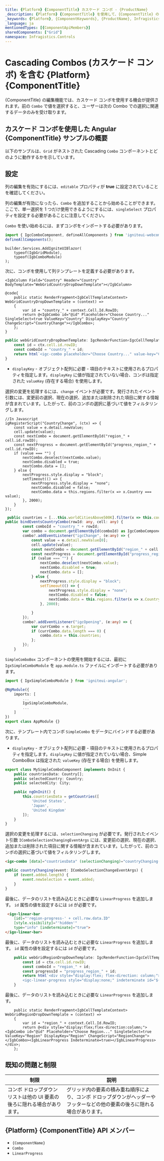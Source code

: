 ```yaml
---
title: {Platform} {ComponentTitle} カスケード コンボ - {ProductName}
_description: {Platform} {ComponentTitle} を使用して、{ComponentTitle} のカスケード コンボを介して更新を実行します。デモと例をお試しください。
_keywords: {Platform}, {ComponentKeywords}, {ProductName}, Infragistics, インフラジスティックス
_language: ja
mentionedTypes: [{ComponentApiMembers}]
sharedComponents: ["Grid"]
namespace: Infragistics.Controls
---
```


# Cascading Combos (カスケード コンボ) を含む {Platform} {ComponentTitle}
{ComponentTitle} の編集機能では、カスケード コンボを使用する機会が提供されます。前の `Combo` で値を選択すると、ユーザーは次の Combo での選択に関連するデータのみを受け取ります。

## カスケード コンボを使用した Angular {ComponentTitle} サンプルの概要
以下のサンプルは、`Grid` がネストされた Cascading `Combo` コンポーネントとどのように動作するかを示しています。

<!-- ComponentStart: Grid -->
<code-view style="height:500px"
           data-demos-base-url="{environment:demosBaseUrl}"
           iframe-src="{environment:demosBaseUrl}/{ComponentSample}-cascading-combo"
           github-src="{ComponentSample}/cascading-combo"
           alt="{Platform} {ComponentName} カスケード コンボ">
</code-view>
<!-- ComponentEnd: Grid -->

## 設定

列の編集を有効にするには、`editable` プロパティが **true** に設定されていることを確認してください。

列の編集が有効になったら、`Combo` を追加することから始めることができます。ここで、単一選択を 1 つだけ使用できるようにするには、`singleSelect` プロパティを設定する必要があることに注意してください。


<!-- WebComponents, Blazor -->
`Combo` を使い始めるには、まずコンボをインポートする必要があります。

```ts
import { IgcComboComponent, defineAllComponents } from 'igniteui-webcomponents';
defineAllComponents();
```

```razor
builder.Services.AddIgniteUIBlazor(
    typeof(IgbGridModule),
    typeof(IgbComboModule)
);
```

次に、コンボを使用して列テンプレートを定義する必要があります。


```razor
<IgbColumn Field="Country" Header="Country" BodyTemplate="WebGridCountryDropDownTemplate"></IgbColumn>

@code{
    public static RenderFragment<IgbCellTemplateContext> WebGridCountryDropDownTemplate = (context) =>
    {
        var id = "country_" + context.Cell.Id.RowID;
        return @<IgbCombo id="@id" Placeholder="Choose Country..." SingleSelect=true ValueKey="Country" DisplayKey="Country" ChangeScript="CountryChange"></IgbCombo>;
    };
}

```

```ts
public webGridCountryDropDownTemplate: IgcRenderFunction<IgcCellTemplateContext> = (ctx: IgcCellTemplateContext) => {
    const id = ctx.cell.id.rowID;
    const comboId = "country_" + id;
    return html`<igc-combo placeholder="Choose Country..." value-key="Country" display-key="Country" id="${comboId}" single-select></igc-combo>`
}
```

- `displayKey` - オブジェクト配列に必要 - 項目のテキストに使用されるプロパティを指定します。`displayKey` に値が指定されていない場合、コンボは指定された `valueKey` (存在する場合) を使用します。

選択の変更を処理するには、`change` イベントが必要です。発行されたイベント引数には、変更前の選択、現在の選択、追加または削除された項目に関する情報が含まれています。したがって、前のコンボの選択に基づいて値をフィルタリングします。

```razor
//In Javascript
igRegisterScript("CountryChange", (ctx) => {
    const value = e.detail.newValue;
    cell.update(value);
    const nextCombo = document.getElementById("region_" + cell.id.rowID);
    const nextProgress = document.getElementById("progress_region_" + cell.id.rowID);
    if (value === "") {
        nextCombo.deselect(nextCombo.value);
        nextCombo.disabled = true;
        nextCombo.data = [];
    } else {
        nextProgress.style.display = "block";
        setTimeout(() => {
            nextProgress.style.display = "none";
            nextCombo.disabled = false;
            nextCombo.data = this.regions.filter(x => x.Country === value);
        }, 2000);
    }
});
```

```ts
 public countries = [...this.worldCitiesAbove500K].filter(x => this.countryNames.indexOf(x.Country) !== -1).filter((value, index, array) => array.findIndex(x => x.Country === value.Country) === index);
public bindEventsCountryCombo(rowId: any, cell: any) {
        const comboId = "country_" + rowId;
        var combo = document.getElementById(comboId) as IgcComboComponent<any>;
        combo?.addEventListener("igcChange", (e:any) => {
            const value = e.detail.newValue[0];
            cell.update(value);
            const nextCombo = document.getElementById("region_" + cell.id.rowID) as IgcComboComponent<any>;
            const nextProgress = document.getElementById("progress_region_" + cell.id.rowID) as IgcLinearProgressComponent;
            if (value === "") {
                nextCombo.deselect(nextCombo.value);
                nextCombo.disabled = true;
                nextCombo.data = [];
            } else {
                nextProgress.style.display = "block";
                setTimeout(() => {
                    nextProgress.style.display = "none";
                    nextCombo.disabled = false;
                    nextCombo.data = this.regions.filter(x => x.Country === value);
                }, 2000);

            }
        });
        combo?.addEventListener("igcOpening", (e:any) => {
            var currCombo = e.target;
            if (currCombo.data.length === 0) {
                combo.data = this.countries;
            };
        });
    }
```

<!-- end: WebComponents, Blazor -->

<!-- Angular -->

`SimpleComboBox` コンポーネントの使用を開始するには、最初に `IgxSimpleComboModule` を `app.module.ts` ファイルにインポートする必要があります。

```typescript
import { IgxSimpleComboModule } from 'igniteui-angular';

@NgModule({
    imports: [
        ...
        IgxSimpleComboModule,
        ...
    ]
})
export class AppModule {}
```

次に、テンプレート内でコンボ `SimpleCombo` をデータにバインドする必要があります。

- `displayKey` - オブジェクト配列に必要 - 項目のテキストに使用されるプロパティを指定します。`displayKey` に値が指定されていない場合、Simple ComboBox は指定された `valueKey` (存在する場合) を使用します。

```typescript
export class MySimpleComboComponent implements OnInit {
    public countriesData: Country[];
    public selectedCountry: Country;
    public selectedCity: City;

    public ngOnInit() {
        this.countriesData = getCountries([
            'United States',
            'Japan',
            'United Kingdom'
        ]);
    }
}
```

選択の変更を処理するには、`selectionChanging` が必要です。発行されたイベント引数 `IComboSelectionChangingEventArgs` には、変更前の選択、現在の選択、追加または削除された項目に関する情報が含まれています。したがって、前のコンボの選択に基づいて値をフィルタリングします。

```html
<igx-combo [data]="countriesData" (selectionChanging)="countryChanging($event)"></igx-combo>
```

```typescript
public countryChanging(event: IComboSelectionChangeEventArgs) {
    if (event.added.length) {
        event.newSelection = event.added;
    }
}
```
最後に、データのリストを読み込むときに必要な `LinearProgress` を追加します。
`id` 属性の値を設定するには `id` が必要です。

```html
 <igx-linear-bar
    [id]="'region-progress-' + cell.row.data.ID"
    [style.visibility]="'hidden'"
    type="info" [indeterminate]="true">
</igx-linear-bar>
```
<!-- end: Angular -->

<!-- WebComponents -->

最後に、データのリストを読み込むときに必要な `LinearProgress` を追加します。
`id` 属性の値を設定するには `id` が必要です。

```ts
    public webGridRegionDropDownTemplate: IgcRenderFunction<IgcCellTemplateContext> = (ctx: IgcCellTemplateContext) => {
        const id = ctx.cell.id.rowID;
        const comboId = "region_" + id;
        const progressId = "progress_region_" + id;
        return html`<div style="display:flex; flex-direction: column;"><igc-combo placeholder="Choose Region..." disabled value-key="Region" display-key="Region" id="${comboId}" single-select></igc-combo>
        <igc-linear-progress style="display:none;" indeterminate id="${progressId}"></<igc-linear-progress><div>`;
    }
```


<!-- end: WebComponents -->


<!-- Blazor -->
最後に、データのリストを読み込むときに必要な `LinearProgress` を追加します。



```razor
    public static RenderFragment<IgbCellTemplateContext> WebGridRegionDropDownTemplate = (context) =>
    {
        var id = "region_" + context.Cell.Id.RowID;
        return @<div style="display:flex;flex-direction:column;"><IgbCombo id="@id" Placeholder="Choose Region..." SingleSelect=true ValueKey="Region" DisplayKey="Region" ChangeScript="RegionChange"></IgbCombo><IgbLinearProgress Indeterminate=true></IgbLinearProgress></div>;
    };
```
<!-- end: Blazor -->

## 既知の問題と制限

|制限|説明|
|--- |--- |
| コンボ ドロップダウン リストは他の UI 要素の後ろに隠れる場合があります。 | グリッド内の要素の積み重ね順序により、コンボ ドロップダウンがヘッダーやフッターなどの他の要素の後ろに隠れる場合があります。 |

## {Platform} {ComponentTitle} API メンバー
- `{ComponentName}`
- `Combo`
- `LinearProgress`